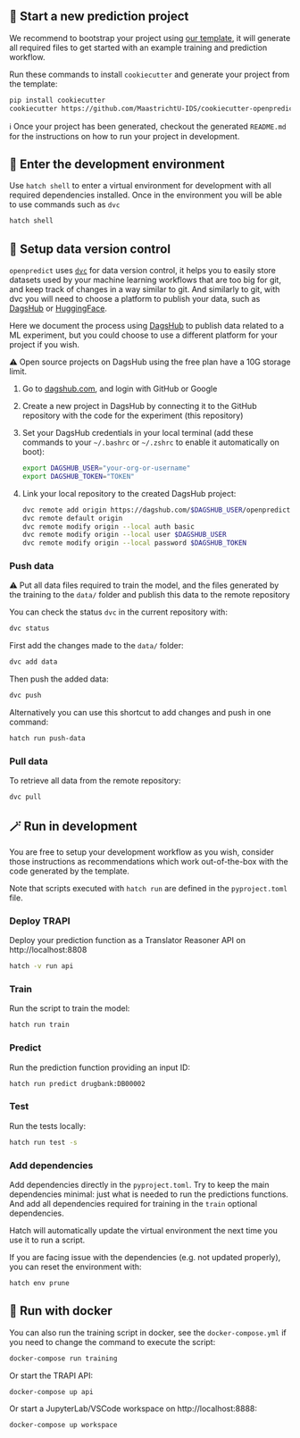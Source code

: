 
## 🍪 Start a new prediction project

We recommend to bootstrap your project using [our template](https://github.com/MaastrichtU-IDS/cookiecutter-openpredict-api), it will generate all required files to get started with an example training and prediction workflow.

Run these commands to install `cookiecutter` and generate your project from the template:

```bash
pip install cookiecutter
cookiecutter https://github.com/MaastrichtU-IDS/cookiecutter-openpredict-api
```

ℹ️ Once your project has been generated, checkout the generated `README.md` for the instructions on how to run your project in development.

## 🚪 Enter the development environment

Use `hatch shell` to enter a virtual environment for development with all required dependencies installed. Once in the environment you will be able to use commands such as `dvc`

```bash
hatch shell
```

## 🔎 Setup data version control

`openpredict` uses [`dvc`](https://dvc.org) for data version control, it helps you to easily store datasets used by your machine learning workflows that are too big for git, and keep track of changes in a way similar to git. And similarly to git, with dvc you will need to choose a platform to publish your data, such as [DagsHub](https://dagshub.com/docs/integration_guide/dvc/) or [HuggingFace](https://dvc.org/doc/dvclive/api-reference/ml-frameworks/huggingface).

Here we document the process using [DagsHub](https://dagshub.com/docs/integration_guide/dvc/) to publish data related to a ML experiment, but you could choose to use a different platform for your project if you wish.

⚠️ Open source projects on DagsHub using the free plan have a 10G storage limit.

1. Go to [dagshub.com](https://dagshub.com/user/login), and login with GitHub or Google

2. Create a new project in DagsHub by connecting it to the GitHub repository with the code for the experiment (this repository)

3. Set your DagsHub credentials in your local terminal (add these commands to your `~/.bashrc` or `~/.zshrc` to enable it automatically on boot):

   ```bash
   export DAGSHUB_USER="your-org-or-username"
   export DAGSHUB_TOKEN="TOKEN"
   ```

4. Link your local repository to the created DagsHub project:

   ```bash
   dvc remote add origin https://dagshub.com/$DAGSHUB_USER/openpredict-model.dvc
   dvc remote default origin
   dvc remote modify origin --local auth basic
   dvc remote modify origin --local user $DAGSHUB_USER
   dvc remote modify origin --local password $DAGSHUB_TOKEN
   ```

### Push data

⚠️ Put all data files required to train the model, and the files generated by the training to the `data/` folder and publish this data to the remote repository

You can check the status `dvc` in the current repository with:

```bash
dvc status
```

First add the changes made to the `data/` folder:

```bash
dvc add data
```

Then push the added data:

```bash
dvc push
```

Alternatively you can use this shortcut to add changes and push in one command:

```bash
hatch run push-data
```

### Pull data

To retrieve all data from the remote repository:

```bash
dvc pull
```

## 🪄 Run in development

You are free to setup your development workflow as you wish, consider those instructions as recommendations which work out-of-the-box with the code generated by the template.

Note that scripts executed with `hatch run` are defined in the `pyproject.toml` file.

### Deploy TRAPI

Deploy  your prediction function as a Translator Reasoner API on http://localhost:8808

```bash
hatch -v run api
```

### Train

Run the script to train the model:

```bash
hatch run train
```

### Predict

Run the prediction function providing an input ID:

```bash
hatch run predict drugbank:DB00002
```

### Test

Run the tests locally:

```bash
hatch run test -s
```

### Add dependencies

Add dependencies directly in the `pyproject.toml`. Try to keep the main dependencies minimal: just what is needed to run the predictions functions. And add all dependencies required for training in the `train` optional dependencies.

Hatch will automatically update the virtual environment the next time you use it to run a script.

If you are facing issue with the dependencies (e.g. not updated properly), you can reset the environment with:

```bash
hatch env prune
```

## 🐳 Run with docker

You can also run the training script in docker, see the `docker-compose.yml` if you need to change the command to execute the script:

```bash
docker-compose run training
```

Or start the TRAPI API:

```bash
docker-compose up api
```

Or start a JupyterLab/VSCode workspace on http://localhost:8888:

```bash
docker-compose up workspace
```
